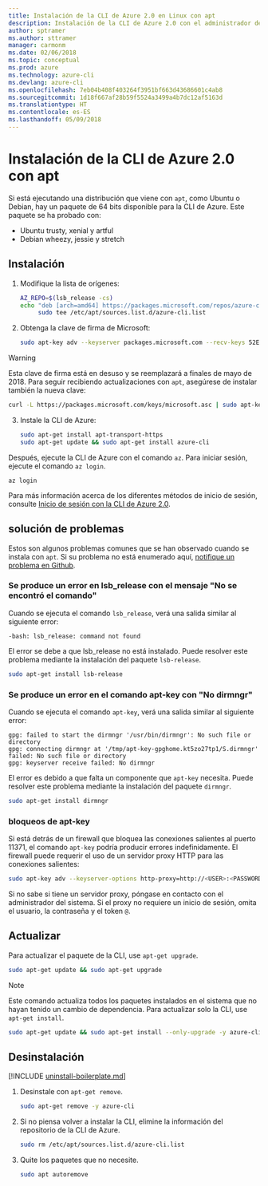 ```yaml
---
title: Instalación de la CLI de Azure 2.0 en Linux con apt
description: Instalación de la CLI de Azure 2.0 con el administrador de paquetes apt
author: sptramer
ms.author: sttramer
manager: carmonm
ms.date: 02/06/2018
ms.topic: conceptual
ms.prod: azure
ms.technology: azure-cli
ms.devlang: azure-cli
ms.openlocfilehash: 7eb04b408f403264f3951bf663d43686601c4ab8
ms.sourcegitcommit: 1d18f667af28b59f5524a3499a4b7dc12af5163d
ms.translationtype: HT
ms.contentlocale: es-ES
ms.lasthandoff: 05/09/2018
---
```

# <a name="install-azure-cli-20-with-apt"></a>Instalación de la CLI de Azure 2.0 con apt

Si está ejecutando una distribución que viene con `apt`, como Ubuntu o Debian, hay un paquete de 64 bits disponible para la CLI de Azure. Este paquete se ha probado con:

* Ubuntu trusty, xenial y artful
* Debian wheezy, jessie y stretch

## <a name="install"></a>Instalación

1. Modifique la lista de orígenes:

     ```bash
     AZ_REPO=$(lsb_release -cs)
     echo "deb [arch=amd64] https://packages.microsoft.com/repos/azure-cli/ $AZ_REPO main" | \
          sudo tee /etc/apt/sources.list.d/azure-cli.list
     ```

2. Obtenga la clave de firma de Microsoft:

   ```bash
   sudo apt-key adv --keyserver packages.microsoft.com --recv-keys 52E16F86FEE04B979B07E28DB02C46DF417A0893
   ```

  > [!WARNING]
  > Esta clave de firma está en desuso y se reemplazará a finales de mayo de 2018. Para seguir recibiendo actualizaciones con `apt`, asegúrese de instalar también la nueva clave:
  > 
  > ```bash
  > curl -L https://packages.microsoft.com/keys/microsoft.asc | sudo apt-key add -
  > ``` 

3. Instale la CLI de Azure:

   ```bash
   sudo apt-get install apt-transport-https
   sudo apt-get update && sudo apt-get install azure-cli
   ```

Después, ejecute la CLI de Azure con el comando `az`. Para iniciar sesión, ejecute el comando `az login`.

```azurecli
az login
```

Para más información acerca de los diferentes métodos de inicio de sesión, consulte [Inicio de sesión con la CLI de Azure 2.0](authenticate-azure-cli.md).

## <a name="troubleshooting"></a>solución de problemas

Estos son algunos problemas comunes que se han observado cuando se instala con `apt`. Si su problema no está enumerado aquí, [notifique un problema en Github](https://github.com/Azure/azure-cli/issues).

### <a name="lsbrelease-fails-with-command-not-found"></a>Se produce un error en lsb_release con el mensaje "No se encontró el comando"

Cuando se ejecuta el comando `lsb_release`, verá una salida similar al siguiente error:

```output
-bash: lsb_release: command not found
```

El error se debe a que lsb_release no está instalado. Puede resolver este problema mediante la instalación del paquete `lsb-release`.

```bash
sudo apt-get install lsb-release
```

### <a name="apt-key-fails-with-no-dirmngr"></a>Se produce un error en el comando apt-key con "No dirmngr"

Cuando se ejecuta el comando `apt-key`, verá una salida similar al siguiente error:

```output
gpg: failed to start the dirmngr '/usr/bin/dirmngr': No such file or directory
gpg: connecting dirmngr at '/tmp/apt-key-gpghome.kt5zo27tp1/S.dirmngr' failed: No such file or directory
gpg: keyserver receive failed: No dirmngr
```

El error es debido a que falta un componente que `apt-key` necesita. Puede resolver este problema mediante la instalación del paquete `dirmngr`.

```bash
sudo apt-get install dirmngr
```

### <a name="apt-key-hangs"></a>bloqueos de apt-key

Si está detrás de un firewall que bloquea las conexiones salientes al puerto 11371, el comando `apt-key` podría producir errores indefinidamente. El firewall puede requerir el uso de un servidor proxy HTTP para las conexiones salientes:

```bash
sudo apt-key adv --keyserver-options http-proxy=http://<USER>:<PASSWORD>@<PROXY-HOST>:<PROXY-PORT>/ --keyserver packages.microsoft.com --recv-keys 52E16F86FEE04B979B07E28DB02C46DF417A0893
```

Si no sabe si tiene un servidor proxy, póngase en contacto con el administrador del sistema. Si el proxy no requiere un inicio de sesión, omita el usuario, la contraseña y el token `@`.

## <a name="update"></a>Actualizar

Para actualizar el paquete de la CLI, use `apt-get upgrade`.

   ```bash
   sudo apt-get update && sudo apt-get upgrade
   ```

> [!NOTE]
> Este comando actualiza todos los paquetes instalados en el sistema que no hayan tenido un cambio de dependencia.
> Para actualizar solo la CLI, use `apt-get install`.
> ```bash
> sudo apt-get update && sudo apt-get install --only-upgrade -y azure-cli
> ```

## <a name="uninstall"></a>Desinstalación

[!INCLUDE [uninstall-boilerplate.md](includes/uninstall-boilerplate.md)]

1. Desinstale con `apt-get remove`.

    ```bash
    sudo apt-get remove -y azure-cli
    ```

2. Si no piensa volver a instalar la CLI, elimine la información del repositorio de la CLI de Azure.

   ```bash
   sudo rm /etc/apt/sources.list.d/azure-cli.list
   ```

3. Quite los paquetes que no necesite.

   ```bash
   sudo apt autoremove
   ```
